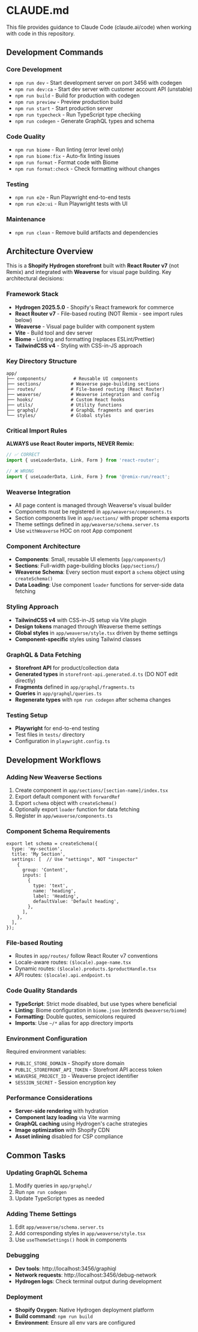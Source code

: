 # CLAUDE.md

This file provides guidance to Claude Code (claude.ai/code) when working with code in this repository.

## Development Commands

### Core Development
- `npm run dev` - Start development server on port 3456 with codegen
- `npm run dev:ca` - Start dev server with customer account API (unstable)
- `npm run build` - Build for production with codegen
- `npm run preview` - Preview production build
- `npm run start` - Start production server
- `npm run typecheck` - Run TypeScript type checking
- `npm run codegen` - Generate GraphQL types and schema

### Code Quality
- `npm run biome` - Run linting (error level only)
- `npm run biome:fix` - Auto-fix linting issues
- `npm run format` - Format code with Biome
- `npm run format:check` - Check formatting without changes

### Testing
- `npm run e2e` - Run Playwright end-to-end tests
- `npm run e2e:ui` - Run Playwright tests with UI

### Maintenance
- `npm run clean` - Remove build artifacts and dependencies

## Architecture Overview

This is a **Shopify Hydrogen storefront** built with **React Router v7** (not Remix) and integrated with **Weaverse** for visual page building. Key architectural decisions:

### Framework Stack
- **Hydrogen 2025.5.0** - Shopify's React framework for commerce
- **React Router v7** - File-based routing (NOT Remix - see import rules below)
- **Weaverse** - Visual page builder with component system
- **Vite** - Build tool and dev server
- **Biome** - Linting and formatting (replaces ESLint/Prettier)
- **TailwindCSS v4** - Styling with CSS-in-JS approach

### Key Directory Structure
```
app/
├── components/          # Reusable UI components
├── sections/           # Weaverse page-building sections
├── routes/             # File-based routing (React Router)
├── weaverse/           # Weaverse integration and config
├── hooks/              # Custom React hooks
├── utils/              # Utility functions
├── graphql/            # GraphQL fragments and queries
└── styles/             # Global styles
```

### Critical Import Rules
**ALWAYS use React Router imports, NEVER Remix:**
```js
// ✅ CORRECT
import { useLoaderData, Link, Form } from 'react-router';

// ❌ WRONG
import { useLoaderData, Link, Form } from '@remix-run/react';
```

### Weaverse Integration
- All page content is managed through Weaverse's visual builder
- Components must be registered in `app/weaverse/components.ts`
- Section components live in `app/sections/` with proper schema exports
- Theme settings defined in `app/weaverse/schema.server.ts`
- Use `withWeaverse` HOC on root App component

### Component Architecture
- **Components**: Small, reusable UI elements (`app/components/`)
- **Sections**: Full-width page-building blocks (`app/sections/`)
- **Weaverse Schema**: Every section must export a `schema` object using `createSchema()`
- **Data Loading**: Use component `loader` functions for server-side data fetching

### Styling Approach
- **TailwindCSS v4** with CSS-in-JS setup via Vite plugin
- **Design tokens** managed through Weaverse theme settings
- **Global styles** in `app/weaverse/style.tsx` driven by theme settings
- **Component-specific** styles using Tailwind classes

### GraphQL & Data Fetching
- **Storefront API** for product/collection data
- **Generated types** in `storefront-api.generated.d.ts` (DO NOT edit directly)
- **Fragments** defined in `app/graphql/fragments.ts`
- **Queries** in `app/graphql/queries.ts`
- **Regenerate types** with `npm run codegen` after schema changes

### Testing Setup
- **Playwright** for end-to-end testing
- Test files in `tests/` directory
- Configuration in `playwright.config.ts`

## Development Workflows

### Adding New Weaverse Sections
1. Create component in `app/sections/[section-name]/index.tsx`
2. Export default component with `forwardRef`
3. Export `schema` object with `createSchema()`
4. Optionally export `loader` function for data fetching
5. Register in `app/weaverse/components.ts`

### Component Schema Requirements
```tsx
export let schema = createSchema({
  type: 'my-section',
  title: 'My Section',
  settings: [  // Use "settings", NOT "inspector"
    {
      group: 'Content',
      inputs: [
        {
          type: 'text',
          name: 'heading',
          label: 'Heading',
          defaultValue: 'Default heading',
        },
      ],
    },
  ],
});
```

### File-based Routing
- Routes in `app/routes/` follow React Router v7 conventions
- Locale-aware routes: `($locale).page-name.tsx`
- Dynamic routes: `($locale).products.$productHandle.tsx`
- API routes: `($locale).api.endpoint.ts`

### Code Quality Standards
- **TypeScript**: Strict mode disabled, but use types where beneficial
- **Linting**: Biome configuration in `biome.json` (extends `@weaverse/biome`)
- **Formatting**: Double quotes, semicolons required
- **Imports**: Use `~/*` alias for app directory imports

### Environment Configuration
Required environment variables:
- `PUBLIC_STORE_DOMAIN` - Shopify store domain
- `PUBLIC_STOREFRONT_API_TOKEN` - Storefront API access token
- `WEAVERSE_PROJECT_ID` - Weaverse project identifier
- `SESSION_SECRET` - Session encryption key

### Performance Considerations
- **Server-side rendering** with hydration
- **Component lazy loading** via Vite warming
- **GraphQL caching** using Hydrogen's cache strategies
- **Image optimization** with Shopify CDN
- **Asset inlining** disabled for CSP compliance

## Common Tasks

### Updating GraphQL Schema
1. Modify queries in `app/graphql/`
2. Run `npm run codegen`
3. Update TypeScript types as needed

### Adding Theme Settings
1. Edit `app/weaverse/schema.server.ts`
2. Add corresponding styles in `app/weaverse/style.tsx`
3. Use `useThemeSettings()` hook in components

### Debugging
- **Dev tools**: http://localhost:3456/graphiql
- **Network requests**: http://localhost:3456/debug-network
- **Hydrogen logs**: Check terminal output during development

### Deployment
- **Shopify Oxygen**: Native Hydrogen deployment platform
- **Build command**: `npm run build`
- **Environment**: Ensure all env vars are configured